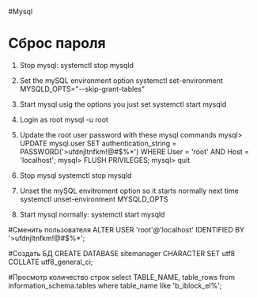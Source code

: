 #Mysql
# Сброс пароля 
1. Stop mysql:
systemctl stop mysqld

2. Set the mySQL environment option 
systemctl set-environment MYSQLD_OPTS="--skip-grant-tables"

3. Start mysql usig the options you just set
systemctl start mysqld

4. Login as root
mysql -u root

5. Update the root user password with these mysql commands
mysql> UPDATE mysql.user SET authentication_string = PASSWORD('>ufdnjltnfkm!@#$%*') WHERE User = 'root' AND Host = 'localhost';
mysql> FLUSH PRIVILEGES;
mysql> quit

6. Stop mysql
systemctl stop mysqld

7. Unset the mySQL envitroment option so it starts normally next time
systemctl unset-environment MYSQLD_OPTS

8. Start mysql normally:
systemctl start mysqld

#Сменить пользователя
ALTER USER 'root'@'localhost' IDENTIFIED BY '>ufdnjltnfkm!@#$%*';

#Создать БД
CREATE DATABASE sitemanager CHARACTER SET utf8 COLLATE utf8_general_ci;

#Просмотр количество строк
select TABLE_NAME, table_rows from information_schema.tables where table_name like 'b_iblock_el%';

